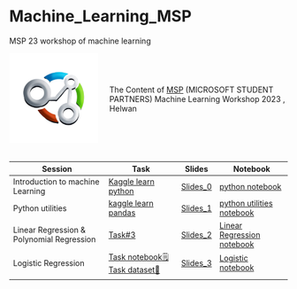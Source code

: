 # Machine_Learning_MSP
MSP 23 workshop of machine learning 
<div style="display: flex; align-items: center;">
    <div style="flex: 1; padding-right: 20px;">
        <img src="https://github.com/hossamAhmedSalah/Machine_Learning_MSP/blob/main/Assets/image-removebg-preview.png?raw=true" alt="Image Alt Text" width="300">
    </div>
    <div style="flex: 2;">
      The Content of <span style="color :skyblue"><a href= "https://www.facebook.com/HelwanTC">MSP</a></span> (MICROSOFT STUDENT PARTNERS) Machine         Learning Workshop 2023 , Helwan 
    </div>
 
</div>
<br>


| Session | Task | Slides  | Notebook |
| --- | --- | --- | --- |
| Introduction to machine Learning | [Kaggle learn python](https://www.kaggle.com/learn/python)  | [Slides_0](https://github.com/hossamAhmedSalah/Machine_Learning_MSP/blob/main/session_0/Introduction%20to%20Machine%20Learning.pptx)  | [python notebook](https://github.com/hossamAhmedSalah/Machine_Learning_MSP/blob/main/session_0/python-basics-msp.ipynb)
| Python utilities | [kaggle learn pandas](https://www.kaggle.com/learn/pandas) | [Slides_1](https://github.com/hossamAhmedSalah/Machine_Learning_MSP/blob/main/session_1/Python%20and%20utility%20libraries.pptx) | [python utilities notebook](https://github.com/hossamAhmedSalah/Machine_Learning_MSP/blob/main/session_1/python-libraries-msp.ipynb) |
| Linear Regression & Polynomial Regression | [Task#3](https://hossam-ahmed.notion.site/session_2-7b75710c6f0f45e6adae52a60d6f5832?pvs=4) | [Slides_2](https://github.com/hossamAhmedSalah/Machine_Learning_MSP/blob/main/session_2/Linear%20Regression.pptx) | [Linear Regression notebook](https://github.com/hossamAhmedSalah/Machine_Learning_MSP/blob/main/session_2/linear-regression-and-polynomial-regression-msp.ipynb) |
| Logistic Regression | [Task notebook🗒️](https://github.com/hossamAhmedSalah/Machine_Learning_MSP/blob/main/session_3/session3_task.ipynb)    [Task dataset📅](https://github.com/hossamAhmedSalah/Machine_Learning_MSP/blob/main/session_3/healthcare-dataset-stroke-data.csv) | [Slides_3](https://github.com/hossamAhmedSalah/Machine_Learning_MSP/blob/main/session_3/Logistic%20Regression.pptx) | [Logistic notebook](https://github.com/hossamAhmedSalah/Machine_Learning_MSP/blob/main/session_3/logistic-regression-msp.ipynb)|
|  |  |  | |


